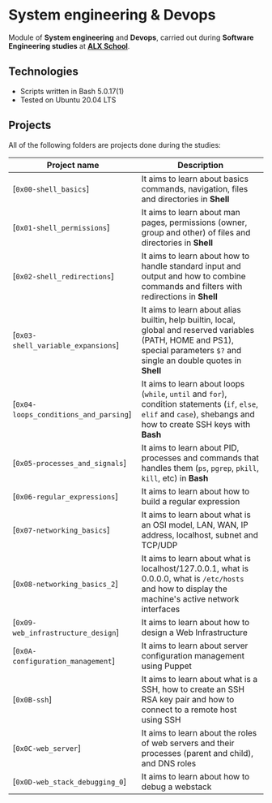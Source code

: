 # System engineering & Devops

Module of **System engineering** and **Devops**, carried out during **Software Engineering studies** at **[ALX School](https://www.alxafrica.com)**.

## Technologies
* Scripts written in Bash 5.0.17(1)
* Tested on Ubuntu 20.04 LTS

## Projects
All of the following folders are projects done during the studies:

| Project name | Description |
| ------------ | ----------- |
| [`0x00-shell_basics`]| It aims to learn about basics commands, navigation, files and directories in **Shell** |
| [`0x01-shell_permissions`]| It aims to learn about man pages, permissions (owner, group and other) of files and directories in **Shell** |
| [`0x02-shell_redirections`]| It aims to learn about how to handle standard input and output and how to combine commands and filters with redirections in **Shell** |
| [`0x03-shell_variable_expansions`]| It aims to learn about alias builtin, help builtin, local, global and reserved variables (PATH, HOME and PS1), special parameters `$?` and single an double quotes in **Shell** |
| [`0x04-loops_conditions_and_parsing`]| It aims to learn about loops (`while`, `until` and `for`), condition statements (`if`, `else`, `elif` and `case`), shebangs and how to create SSH keys with **Bash** |
| [`0x05-processes_and_signals`]| It aims to learn about PID, processes and commands that handles them (`ps`, `pgrep`, `pkill`, `kill`, etc) in **Bash** |
| [`0x06-regular_expressions`]| It aims to learn about how to build a regular expression |
| [`0x07-networking_basics`]| It aims to learn about what is an OSI model, LAN, WAN, IP address, localhost, subnet and TCP/UDP |
| [`0x08-networking_basics_2`]| It aims to learn about what is localhost/127.0.0.1, what is 0.0.0.0, what is `/etc/hosts` and how to display the machine's active network interfaces |
| [`0x09-web_infrastructure_design`]| It aims to learn about how to design a Web Infrastructure |
| [`0x0A-configuration_management`]| It aims to learn about server configuration management using Puppet |
| [`0x0B-ssh`]| It aims to learn about what is a SSH, how to create an SSH RSA key pair and how to connect to a remote host using SSH |
| [`0x0C-web_server`]| It aims to learn about the roles of web servers and their processes (parent and child), and DNS roles |
| [`0x0D-web_stack_debugging_0`]| It aims to learn about how to debug a webstack |

